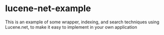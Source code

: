 # lucene-net-example
This is an example of some wrapper, indexing, and search techniques using Lucene.net, to make it easy to implement in your own application
